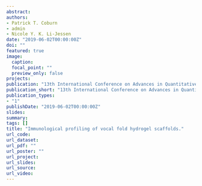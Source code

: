 ```yaml
---
abstract: 
authors:
- Patrick T. Coburn
- admin
- Nicole Y. K. Li-Jessen
date: "2019-06-02T00:00:00Z"
doi: ""
featured: true
image:
  caption: 
  focal_point: ""
  preview_only: false
projects:
publication: "13th International Conference on Advances in Quantitative Laryngology, Voice and Speech Research, Montreal (QC), Canada. June 2-4, 2019"
publication_short: "13th International Conference on Advances in Quantitative Laryngology, Voice and Speech Research, Montreal (QC), Canada. June 2-4, 2019"
publication_types:
- "1"
publishDate: "2019-06-02T00:00:00Z"
slides: 
summary: 
tags: []
title: "Immunological profiling of vocal fold hydrogel scaffolds."
url_code: 
url_dataset: 
url_pdf: ""
url_poster: ""
url_project: 
url_slides: 
url_source: 
url_video: 
---
```


